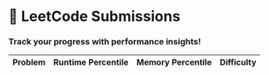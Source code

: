 # 🚀 LeetCode Submissions
### Track your progress with performance insights!

| Problem | Runtime Percentile | Memory Percentile | Difficulty |
|---------|-------------------|-------------------|-------------------|
